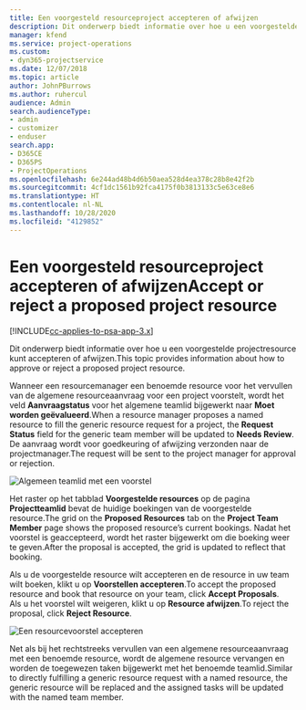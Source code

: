 ```yaml
---
title: Een voorgesteld resourceproject accepteren of afwijzen
description: Dit onderwerp biedt informatie over hoe u een voorgestelde projectresource kunt accepteren of afwijzen.
manager: kfend
ms.service: project-operations
ms.custom:
- dyn365-projectservice
ms.date: 12/07/2018
ms.topic: article
author: JohnPBurrows
ms.author: ruhercul
audience: Admin
search.audienceType:
- admin
- customizer
- enduser
search.app:
- D365CE
- D365PS
- ProjectOperations
ms.openlocfilehash: 6e244ad48b4d6b50aea528d4ea378c28b8e42f2b
ms.sourcegitcommit: 4cf1dc1561b92fca4175f0b3813133c5e63ce8e6
ms.translationtype: HT
ms.contentlocale: nl-NL
ms.lasthandoff: 10/28/2020
ms.locfileid: "4129852"
---
```

# <a name="accept-or-reject-a-proposed-project-resource"></a><span data-ttu-id="08097-103">Een voorgesteld resourceproject accepteren of afwijzen</span><span class="sxs-lookup"><span data-stu-id="08097-103">Accept or reject a proposed project resource</span></span>

[!INCLUDE[cc-applies-to-psa-app-3.x](../includes/cc-applies-to-psa-app-3x.md)]

<span data-ttu-id="08097-104">Dit onderwerp biedt informatie over hoe u een voorgestelde projectresource kunt accepteren of afwijzen.</span><span class="sxs-lookup"><span data-stu-id="08097-104">This topic provides information about how to approve or reject a proposed project resource.</span></span>

<span data-ttu-id="08097-105">Wanneer een resourcemanager een benoemde resource voor het vervullen van de algemene resourceaanvraag voor een project voorstelt, wordt het veld **Aanvraagstatus** voor het algemene teamlid bijgewerkt naar **Moet worden geëvalueerd**.</span><span class="sxs-lookup"><span data-stu-id="08097-105">When a resource manager proposes a named resource to fill the generic resource request for a project, the **Request Status** field for the generic team member will be updated to **Needs Review**.</span></span> <span data-ttu-id="08097-106">De aanvraag wordt voor goedkeuring of afwijzing verzonden naar de projectmanager.</span><span class="sxs-lookup"><span data-stu-id="08097-106">The request will be sent to the project manager for approval or rejection.</span></span>

![Algemeen teamlid met een voorstel](media/RM-how-to-19.png)

<span data-ttu-id="08097-108">Het raster op het tabblad **Voorgestelde resources** op de pagina **Projectteamlid** bevat de huidige boekingen van de voorgestelde resource.</span><span class="sxs-lookup"><span data-stu-id="08097-108">The grid on the **Proposed Resources** tab on the **Project Team Member** page shows the proposed resource’s current bookings.</span></span> <span data-ttu-id="08097-109">Nadat het voorstel is geaccepteerd, wordt het raster bijgewerkt om die boeking weer te geven.</span><span class="sxs-lookup"><span data-stu-id="08097-109">After the proposal is accepted, the grid is updated to reflect that booking.</span></span> 

<span data-ttu-id="08097-110">Als u de voorgestelde resource wilt accepteren en de resource in uw team wilt boeken, klikt u op **Voorstellen accepteren**.</span><span class="sxs-lookup"><span data-stu-id="08097-110">To accept the proposed resource and book that resource on your team, click **Accept Proposals**.</span></span>  
<span data-ttu-id="08097-111">Als u het voorstel wilt weigeren, klikt u op **Resource afwijzen**.</span><span class="sxs-lookup"><span data-stu-id="08097-111">To reject the proposal, click **Reject Resource**.</span></span>

![Een resourcevoorstel accepteren](media/RM-how-to-20.png) 

<span data-ttu-id="08097-113">Net als bij het rechtstreeks vervullen van een algemene resourceaanvraag met een benoemde resource, wordt de algemene resource vervangen en worden de toegewezen taken bijgewerkt met het benoemde teamlid.</span><span class="sxs-lookup"><span data-stu-id="08097-113">Similar to directly fulfilling a generic resource request with a named resource, the generic resource will be replaced and the assigned tasks will be updated with the named team member.</span></span>
